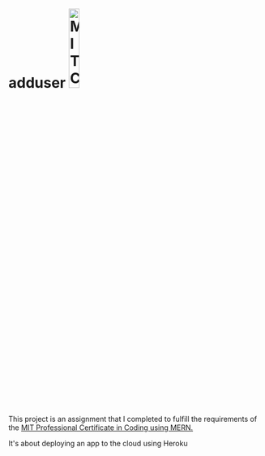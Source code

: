 # adduser <img src="https://d3srxiunz7lgh6.cloudfront.net/absvbe0kj84117vh7z2uj39tlyb9" alt="MIT Coding Program" width="20%">

This project is an assignment that I completed to fulfill the requirements of the [MIT Professional Certificate in Coding using MERN.](https://executive-ed.xpro.mit.edu/professional-certificate-coding?u)  

It's about deploying an app to the cloud using Heroku

